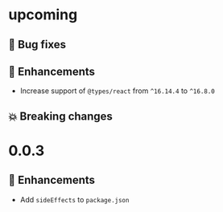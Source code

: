 # upcoming

## :bug: Bug fixes

## :tada: Enhancements

- Increase support of `@types/react` from `^16.14.4` to `^16.8.0`

## :boom: Breaking changes

# 0.0.3

## :tada: Enhancements

- Add `sideEffects` to `package.json`
